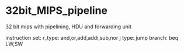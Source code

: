 # 32bit_MIPS_pipeline
32 bit mips with pipelining, HDU and forwarding unit

instruction set:
r_type: and,or,add,addi,sub,nor
j type: jump
branch: beq
LW,SW
